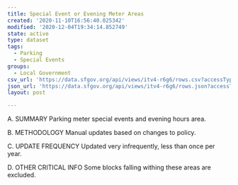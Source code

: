 ```yaml
---
title: Special Event or Evening Meter Areas
created: '2020-11-10T16:56:40.025342'
modified: '2020-12-04T19:34:14.852749'
state: active
type: dataset
tags:
  - Parking
  - Special Events
groups:
  - Local Government
csv_url: 'https://data.sfgov.org/api/views/itv4-r6g6/rows.csv?accessType=DOWNLOAD'
json_url: 'https://data.sfgov.org/api/views/itv4-r6g6/rows.json?accessType=DOWNLOAD'
layout: post

---
```

A. SUMMARY Parking meter special events and evening hours area.

B. METHODOLOGY  Manual updates based on changes to policy.

C. UPDATE FREQUENCY  Updated very infrequently, less than once per year. 

D. OTHER CRITICAL INFO  Some blocks falling withing these areas are excluded.
